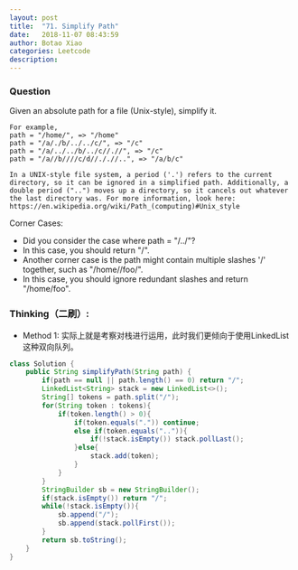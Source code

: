 ```yaml
---
layout: post
title:  "71. Simplify Path"
date:   2018-11-07 08:43:59
author: Botao Xiao
categories: Leetcode
description:
---
```

### Question
Given an absolute path for a file (Unix-style), simplify it.

```
For example,
path = "/home/", => "/home"
path = "/a/./b/../../c/", => "/c"
path = "/a/../../b/../c//.//", => "/c"
path = "/a//b////c/d//././/..", => "/a/b/c"

In a UNIX-style file system, a period ('.') refers to the current directory, so it can be ignored in a simplified path. Additionally, a double period ("..") moves up a directory, so it cancels out whatever the last directory was. For more information, look here: https://en.wikipedia.org/wiki/Path_(computing)#Unix_style
```

Corner Cases:
* Did you consider the case where path = "/../"?
* In this case, you should return "/".
* Another corner case is the path might contain multiple slashes '/' together, such as "/home//foo/".
* In this case, you should ignore redundant slashes and return "/home/foo".

### Thinking（二刷）:
* Method 1: 实际上就是考察对栈进行运用，此时我们更倾向于使用LinkedList这种双向队列。

```Java
class Solution {
    public String simplifyPath(String path) {
        if(path == null || path.length() == 0) return "/";
        LinkedList<String> stack = new LinkedList<>();
        String[] tokens = path.split("/");
        for(String token : tokens){
            if(token.length() > 0){
                if(token.equals(".")) continue;
                else if(token.equals("..")){
                    if(!stack.isEmpty()) stack.pollLast();
                }else{
                    stack.add(token);
                }
            }
        }
        StringBuilder sb = new StringBuilder();
        if(stack.isEmpty()) return "/";
        while(!stack.isEmpty()){
            sb.append("/");
            sb.append(stack.pollFirst());
        }
        return sb.toString();
    }
}
```
